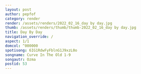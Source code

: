 ```yaml
---
layout: post
author: pepfof
category: render
render: /assets/renders/2022_02_16_day by day.jpg
thumb: /assets/renders/thumb/thumb-2022_02_16_day by day.jpg
title: Day By Day
navigation_override: /
aspect: 1/1
domcol: ^000000
spotisong: 6IG1RdwFyFblnG1J9xzL0o
songname: Curve In The Old 1-9
songautr: Ozma
postid: 53
---
```


<!--USER BEGIN 1-->

<!--USER END 1-->

<!--more-->
<!--USER BEGIN 2-->

<!--USER END 2-->

